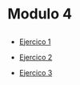 # Modulo 4

## 

- [Ejercico 1](/ejercicios/modulo4ejercicio1.md)

- [Ejercico 2](/ejercicios/modulo4ejercicio2.md)

- [Ejercico 3](/ejercicios/modulo4ejercicio3.md)
